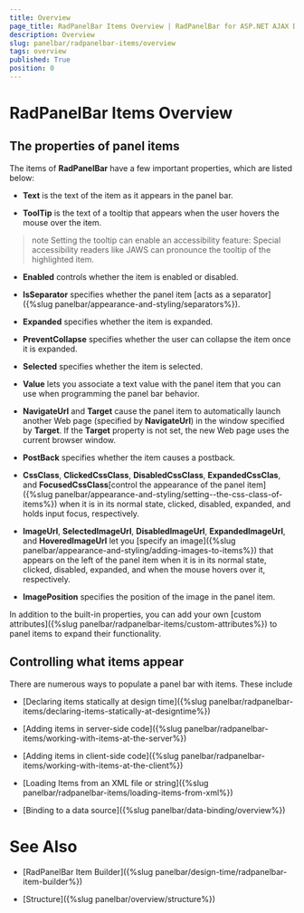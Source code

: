 ```yaml
---
title: Overview
page_title: RadPanelBar Items Overview | RadPanelBar for ASP.NET AJAX Documentation
description: Overview
slug: panelbar/radpanelbar-items/overview
tags: overview
published: True
position: 0
---
```


# RadPanelBar Items Overview



## The properties of panel items

The items of __RadPanelBar__ have a few important properties, which are listed below:

* __Text__ is the text of the item as it appears in the panel bar.

* __ToolTip__ is the text of a tooltip that appears when the user hovers the mouse over the item.

>note Setting the tooltip can enable an accessibility feature: Special accessibility readers like JAWS can pronounce the tooltip of the highlighted item.
>


* __Enabled__ controls whether the item is enabled or disabled.

* __IsSeparator__ specifies whether the panel item [acts as a separator]({%slug panelbar/appearance-and-styling/separators%}).

* __Expanded__ specifies whether the item is expanded.

* __PreventCollapse__ specifies whether the user can collapse the item once it is expanded.

* __Selected__ specifies whether the item is selected.

* __Value__ lets you associate a text value with the panel item that you can use when programming the panel bar behavior.

* __NavigateUrl__ and __Target__ cause the panel item to automatically launch another Web page (specified by __NavigateUrl__) in the window specified by __Target__. If the __Target__ property is not set, the new Web page uses the current browser window.

* __PostBack__ specifies whether the item causes a postback.

* __CssClass__, __ClickedCssClass__, __DisabledCssClass__, __ExpandedCssClas__, and __FocusedCssClass__[control the appearance of the panel item]({%slug panelbar/appearance-and-styling/setting--the-css-class-of-items%}) when it is in its normal state, clicked, disabled, expanded, and holds input focus, respectively.

* __ImageUrl__, __SelectedImageUrl__, __DisabledImageUrl__, __ExpandedImageUrl__, and __HoveredImageUrl__ let you [specify an image]({%slug panelbar/appearance-and-styling/adding-images-to-items%}) that appears on the left of the panel item when it is in its normal state, clicked, disabled, expanded, and when the mouse hovers over it, respectively.

* __ImagePosition__ specifies the position of the image in the panel item.

In addition to the built-in properties, you can add your own [custom attributes]({%slug panelbar/radpanelbar-items/custom-attributes%}) to panel items to expand their functionality.

## Controlling what items appear

There are numerous ways to populate a panel bar with items. These include

* [Declaring items statically at design time]({%slug panelbar/radpanelbar-items/declaring-items-statically-at-designtime%})

* [Adding items in server-side code]({%slug panelbar/radpanelbar-items/working-with-items-at-the-server%})

* [Adding items in client-side code]({%slug panelbar/radpanelbar-items/working-with-items-at-the-client%})

* [Loading Items from an XML file or string]({%slug panelbar/radpanelbar-items/loading-items-from-xml%})

* [Binding to a data source]({%slug panelbar/data-binding/overview%})

# See Also

 * [RadPanelBar Item Builder]({%slug panelbar/design-time/radpanelbar-item-builder%})

 * [Structure]({%slug panelbar/overview/structure%})
